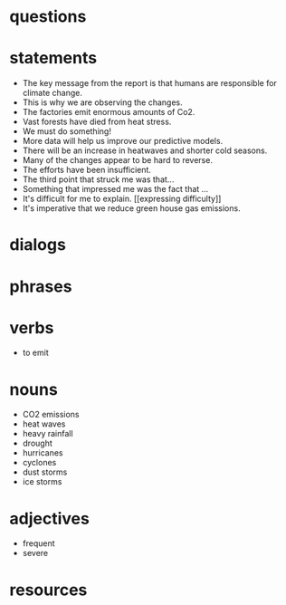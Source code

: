 # questions

# statements
- The key message from the report is that humans are responsible for climate change.
- This is why we are observing the changes.
- The factories emit enormous amounts of Co2.
- Vast forests have died from heat stress.
- We must do something!
- More data will help us improve our predictive models.
- There will be an increase in heatwaves and shorter cold seasons.
- Many of the changes appear to be hard to reverse.
- The efforts have been insufficient.
- The third point that struck me was that... 
- Something that impressed me was the fact that ...
- It's difficult for me to explain. [[expressing difficulty]]
- It's imperative that we reduce green house gas emissions.


# dialogs

# phrases

# verbs
- to emit

# nouns
- CO2 emissions
- heat waves
- heavy rainfall
- drought
- hurricanes
- cyclones
- dust storms
- ice storms

# adjectives
- frequent
- severe
  
# resources
